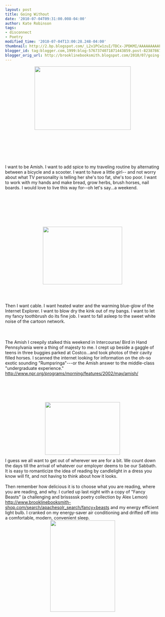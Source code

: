 ```yaml
---
layout: post
title: Going Without
date: '2010-07-04T09:31:00.008-04:00'
author: Kate Robinson
tags:
- disconnect
- Poetry
modified_time: '2010-07-04T13:00:28.248-04:00'
thumbnail: http://2.bp.blogspot.com/_L2x1PCw1zuI/TDCx-JPDKMI/AAAAAAAAAFI/BQ6gKDeiapU/s72-c/AmishSpeedWagon.jpg
blogger_id: tag:blogger.com,1999:blog-5767374071871443859.post-8238786759341137798
blogger_orig_url: http://brooklinebooksmith.blogspot.com/2010/07/going-without.html
---
```


<a href="http://2.bp.blogspot.com/_L2x1PCw1zuI/TDCx-JPDKMI/AAAAAAAAAFI/BQ6gKDeiapU/s1600/AmishSpeedWagon.jpg"><img style="TEXT-ALIGN: center; MARGIN: 0px auto 10px; WIDTH: 313px; DISPLAY: block; HEIGHT: 207px; CURSOR: hand" id="BLOGGER_PHOTO_ID_5490083626953681090" border="0" alt="" src="http://2.bp.blogspot.com/_L2x1PCw1zuI/TDCx-JPDKMI/AAAAAAAAAFI/BQ6gKDeiapU/s320/AmishSpeedWagon.jpg" /></a><br /><br /><br /><br /><br /><br />I want to be Amish. I want to add spice to my traveling routine by alternating between a bicycle and a scooter. I want to have a little girl-- and not worry about what TV personality is telling her she's too fat, she's too poor. I want to work with my hands and make bread, grow herbs, brush horses, nail boards. I would love to live this way for--oh let's say...a weekend.<br /><br /><br /><br /><br /><br /><br /><br /><img style="TEXT-ALIGN: center; MARGIN: 0px auto 10px; WIDTH: 258px; DISPLAY: block; HEIGHT: 188px; CURSOR: hand" id="BLOGGER_PHOTO_ID_5490086067332369202" border="0" alt="" src="http://1.bp.blogspot.com/_L2x1PCw1zuI/TDC0MMWqyzI/AAAAAAAAAFY/hnrKT7dC-DA/s320/PCU3485.jpg" /><br /><br /><br />Then I want cable. I want heated water and the warming blue-glow of the Internet Explorer. I want to blow dry the kink out of my bangs. I want to let my fancy toothbrush do its fine job. I want to fall asleep to the sweet white noise of the cartoon network.<br /><br /><br /><br />The Amish I creepily stalked this weekend in Intercourse/ Bird in Hand Pennsylvania were a thing of majesty to me. I crept up beside a gaggle of teens in three buggies parked at Costco...and took photos of their cavity filled horses. I scanned the internet looking for information on the oh-so exotic sounding "Rumpsringa"---or the Amish answer to the middle-class "undergraduate experience." <a href="http://www.npr.org/programs/morning/features/2002/may/amish/">http://www.npr.org/programs/morning/features/2002/may/amish/</a><br /><br /><br /><br /><br /><br /><img style="TEXT-ALIGN: center; MARGIN: 0px auto 10px; WIDTH: 244px; DISPLAY: block; HEIGHT: 172px; CURSOR: hand" id="BLOGGER_PHOTO_ID_5490087409017593938" border="0" alt="" src="http://2.bp.blogspot.com/_L2x1PCw1zuI/TDC1aShWoFI/AAAAAAAAAFg/QNycao9s83U/s320/devilsplayground.jpg" />I guess we all want to get out of wherever we are for a bit. We count down the days till the arrival of whatever our employer deems to be our Sabbath. It is easy to romanticize the idea of reading by candlelight in a dress you know will fit, and not having to think about how it looks.<br /><br />Then remember how delicious it is to choose what you are reading, where you are reading, and why. I curled up last night with a copy of "Fancy Beasts" (a challenging and brisssssk poetry collection by Alex Lemon) <a href="http://www.brooklinebooksmith-shop.com/search/apachesolr_search/fancy+beasts"><span style="font-size:78%;">http://www.brooklinebooksmith-shop.com/search/apachesolr_search/fancy+beasts</span></a> and my energy efficient light bulb. I cranked on my energy-saver air conditioning and drifted off into a comfortable, modern, convenient sleep.<br /><img style="TEXT-ALIGN: center; MARGIN: 0px auto 10px; WIDTH: 211px; DISPLAY: block; HEIGHT: 298px; CURSOR: hand" id="BLOGGER_PHOTO_ID_5490090026101486002" border="0" alt="" src="http://2.bp.blogspot.com/_L2x1PCw1zuI/TDC3yn6xsbI/AAAAAAAAAFw/HGaYd5geRIg/s320/9781571314437.jpg" />